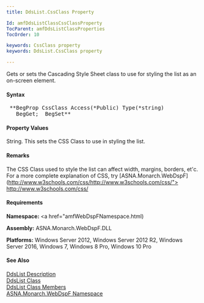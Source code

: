 ```yaml
---
title: DdsList.CssClass Property

Id: amfDdsListClassCssClassProperty
TocParent: amfDdsListClassProperties
TocOrder: 10

keywords: CssClass property
keywords: DdsList.CssClass property

---
```


Gets or sets the Cascading Style Sheet class to use for styling the list as an on-screen element.

#### Syntax
<pre class="prettyprint"> **BegProp CssClass Access(*Public) Type(*string)
   BegGet;  BegSet** </pre>

#### Property Values
String. This sets the CSS Class to use in styling the list.

#### Remarks
The CSS Class used to style the list can affect width, margins, borders, et'c. For a more complete explanation of CSS, try [ASNA.Monarch.WebDspF](http://www.w3schools.com/css/http://www.w3schools.com/css/"> http://www.w3schools.com/css/</a>

#### Requirements
**Namespace:** <a href="amfWebDspFNamespace.html)

**Assembly:** ASNA.Monarch.WebDspF.DLL

**Platforms:** Windows Server 2012, Windows Server 2012 R2, Windows Server 2016, Windows 7, Windows 8 Pro, Windows 10 Pro

#### See Also
[DdsList Description](amfUnderstandingLists.html)<br /> [ DdsList Class](amfDdsListClass.html) <br /> [ DdsList Class Members](amfDdsListClassMembers.html) <br /> [ ASNA.Monarch.WebDspF Namespace](amfWebDspFNamespace.html) 
